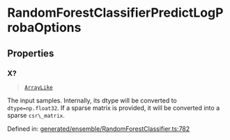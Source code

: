 # RandomForestClassifierPredictLogProbaOptions

## Properties

### X?

> [`ArrayLike`](../types/ArrayLike.md)

The input samples. Internally, its dtype will be converted to `dtype=np.float32`. If a sparse matrix is provided, it will be converted into a sparse `csr\_matrix`.

Defined in:  [generated/ensemble/RandomForestClassifier.ts:782](https://github.com/transitive-bullshit/scikit-learn-ts/blob/122b3c0/packages/sklearn/src/generated/ensemble/RandomForestClassifier.ts#L782)
